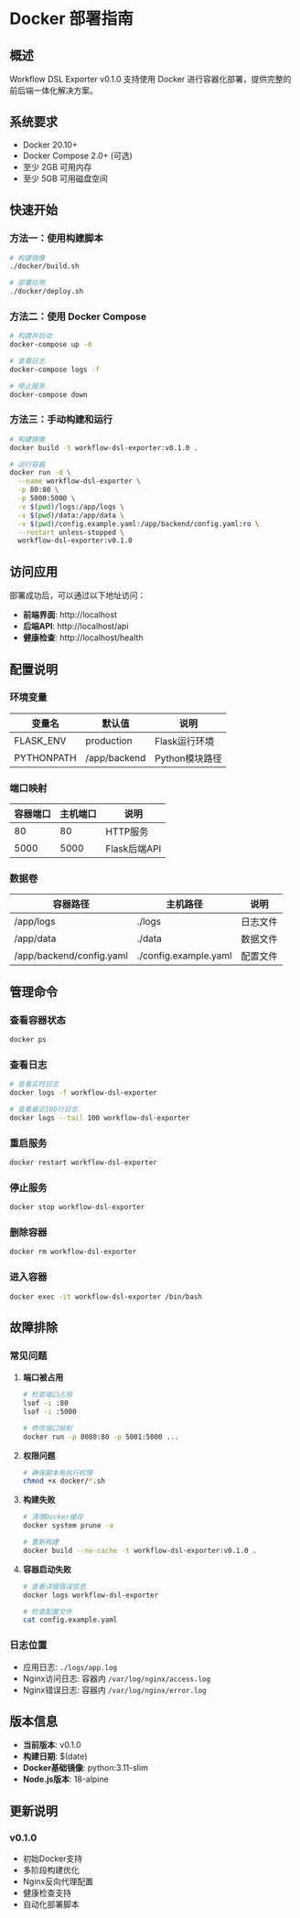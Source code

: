 # Docker 部署指南

## 概述

Workflow DSL Exporter v0.1.0 支持使用 Docker 进行容器化部署，提供完整的前后端一体化解决方案。

## 系统要求

- Docker 20.10+
- Docker Compose 2.0+ (可选)
- 至少 2GB 可用内存
- 至少 5GB 可用磁盘空间

## 快速开始

### 方法一：使用构建脚本

```bash
# 构建镜像
./docker/build.sh

# 部署应用
./docker/deploy.sh
```

### 方法二：使用 Docker Compose

```bash
# 构建并启动
docker-compose up -d

# 查看日志
docker-compose logs -f

# 停止服务
docker-compose down
```

### 方法三：手动构建和运行

```bash
# 构建镜像
docker build -t workflow-dsl-exporter:v0.1.0 .

# 运行容器
docker run -d \
  --name workflow-dsl-exporter \
  -p 80:80 \
  -p 5000:5000 \
  -v $(pwd)/logs:/app/logs \
  -v $(pwd)/data:/app/data \
  -v $(pwd)/config.example.yaml:/app/backend/config.yaml:ro \
  --restart unless-stopped \
  workflow-dsl-exporter:v0.1.0
```

## 访问应用

部署成功后，可以通过以下地址访问：

- **前端界面**: http://localhost
- **后端API**: http://localhost/api
- **健康检查**: http://localhost/health

## 配置说明

### 环境变量

| 变量名 | 默认值 | 说明 |
|--------|--------|------|
| FLASK_ENV | production | Flask运行环境 |
| PYTHONPATH | /app/backend | Python模块路径 |

### 端口映射

| 容器端口 | 主机端口 | 说明 |
|----------|----------|------|
| 80 | 80 | HTTP服务 |
| 5000 | 5000 | Flask后端API |

### 数据卷

| 容器路径 | 主机路径 | 说明 |
|----------|----------|------|
| /app/logs | ./logs | 日志文件 |
| /app/data | ./data | 数据文件 |
| /app/backend/config.yaml | ./config.example.yaml | 配置文件 |

## 管理命令

### 查看容器状态
```bash
docker ps
```

### 查看日志
```bash
# 查看实时日志
docker logs -f workflow-dsl-exporter

# 查看最近100行日志
docker logs --tail 100 workflow-dsl-exporter
```

### 重启服务
```bash
docker restart workflow-dsl-exporter
```

### 停止服务
```bash
docker stop workflow-dsl-exporter
```

### 删除容器
```bash
docker rm workflow-dsl-exporter
```

### 进入容器
```bash
docker exec -it workflow-dsl-exporter /bin/bash
```

## 故障排除

### 常见问题

1. **端口被占用**
   ```bash
   # 检查端口占用
   lsof -i :80
   lsof -i :5000
   
   # 修改端口映射
   docker run -p 8080:80 -p 5001:5000 ...
   ```

2. **权限问题**
   ```bash
   # 确保脚本有执行权限
   chmod +x docker/*.sh
   ```

3. **构建失败**
   ```bash
   # 清理Docker缓存
   docker system prune -a
   
   # 重新构建
   docker build --no-cache -t workflow-dsl-exporter:v0.1.0 .
   ```

4. **容器启动失败**
   ```bash
   # 查看详细错误信息
   docker logs workflow-dsl-exporter
   
   # 检查配置文件
   cat config.example.yaml
   ```

### 日志位置

- 应用日志: `./logs/app.log`
- Nginx访问日志: 容器内 `/var/log/nginx/access.log`
- Nginx错误日志: 容器内 `/var/log/nginx/error.log`

## 版本信息

- **当前版本**: v0.1.0
- **构建日期**: $(date)
- **Docker基础镜像**: python:3.11-slim
- **Node.js版本**: 18-alpine

## 更新说明

### v0.1.0
- 初始Docker支持
- 多阶段构建优化
- Nginx反向代理配置
- 健康检查支持
- 自动化部署脚本 